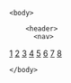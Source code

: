 <html>
    <head>
        <link rel="stylesheet" href="GDZ1.css"/>
<title> </title>
    </head>

    <body>
        
        <header>
          <nav>
<a class="a10" href="">1</a>
<a class="a20" href="">2</a>
<a class="a30" href="">3</a>
<a class="a40" href="">4</a>
<a class="a50" href="">5</a>
<a class="a60" href="">6</a>
<a class="a70" href="">7</a>
<a class="a80" href="">8</a>
          </nav>
        </header>
        <mein>
        </mein>


    </body>
</html>
